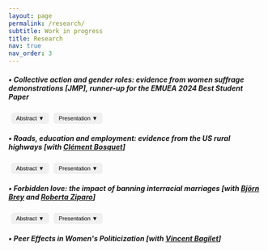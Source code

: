 ```yaml
---
layout: page
permalink: /research/
subtitle: Work in progress
title: Research
nav: true
nav_order: 3
---
```

##### **• Collective action and gender roles: evidence from women suffrage demonstrations** [JMP], runner-up for the EMUEA 2024 Best Student Paper

<button onclick="toggleContent('abstract1')" 
        style="padding: 5px 10px; font-size: 0.8em; margin-left: 5px; border: none; outline: none; 
               background-color: #f0f0f0; border-radius: 5px; cursor: pointer; 
               transition: background-color 0.3s, transform 0.2s;">
    Abstract <span id="arrow-abstract1" class="arrow" style="font-size: inherit;">▼</span>
</button>
<button onclick="toggleContent('presentation1')" 
        style="padding: 5px 10px; font-size: 0.8em; margin-left: 5px; border: none; outline: none; 
               background-color: #f0f0f0; border-radius: 5px; cursor: pointer; 
               transition: background-color 0.3s, transform 0.2s;">
    Presentation <span id="arrow-presentation1" class="arrow">▼</span>
</button>

<div id="abstract1" style="display: none;">
    <p style="font-size: 0.85em; text-align: justify;"> Abstract: Can collective action drive transformations in social roles and attitudes? I study the effect of local exposure to women's suffrage protests in the early 20th century in the US on different indicators of gender roles. Enfranchisement was anticipated to enhance women's awareness, leading to a critical reevaluation of more traditional family structures, according to suffrage movement leaders. This study investigates whether raising awareness about one's rights, alongside obtaining them, can foster social transformations. I study cross-county marches organized between 1912 and 1914 by a group of activists to ask women's right to vote. I build a novel historical database using local newspaper archives to map the itinerary of the marches. Then, using individual-level data from US censuses (1880-1920), I compare individual outcomes in localities along the suffragettes' paths with those along roads of similar importance in the same state, both before and after the marches. Results suggest that exposure to suffragette demonstrations led to significant changes, including (i) an increase in young women's university enrollment rates, (ii) a decline in fertility among married women, and (iii) an increase in school enrollment for teenage girls in small families. Additionally, evidence from newspaper coverage suggests that women were likely exposed to suffragette ideas beyond the marches due to the relative growing interest in the topic in the towns treated in the following years, as evidenced by newspaper mentions of suffrage-related activities. </p>
</div>
<div id="presentation1" style="display: none;">
    <p style="font-size: 0.85em; text-align: justify;"> Presentations: IEB Workshop on Political Economy, AFEPOP, Yale–UB HPE Workshop, European meeting of the UEA, XVI COSME Gender Economics Workshop, EEAYE, EHS, IMERA-AMSE Workshop in Gender inequalities, Development Reading Group at Boston University, Graduate Workshop in Economic History at Harvard University, World Cliometrics Conference, LAGV, AFSE, FRESH Workshop, IRES Lunch Seminar and Lewis Lab Graduate Student Workshop.</p>
</div>

##### **• Roads, education and employment: evidence from the US rural highways** [with [Clément Bosquet](https://sites.google.com/site/clementbosquet/)]

<button onclick="toggleContent('abstract2')" 
        style="padding: 5px 10px; font-size: 0.8em; margin-left: 5px; border: none; outline: none; 
               background-color: #f0f0f0; border-radius: 5px; cursor: pointer; 
               transition: background-color 0.3s, transform 0.2s;">
    Abstract <span id="arrow-abstract2" class="arrow" style="font-size: inherit;">▼</span>
</button>
<button onclick="toggleContent('presentation2')" 
        style="padding: 5px 10px; font-size: 0.8em; margin-left: 5px; border: none; outline: none; 
               background-color: #f0f0f0; border-radius: 5px; cursor: pointer; 
               transition: background-color 0.3s, transform 0.2s;">
    Presentation <span id="arrow-presentation2" class="arrow">▼</span>
</button>

<div id="abstract2" style="display: none;">
    <p style="font-size: 0.85em; text-align: justify;"> Abstract: We study the employment responses of teenagers to changes in local economic opportunities induced by improvements in transport infrastructure, and the potential consequences for education and longer-term life trajectories. We exploit the timeline of US highway construction in the mid-20th century and combine US Census data from 1940 to 1980 with historical records on highway locations and opening times. Employing an established instrumental variable to account for the non-random placement of highways combined with a difference-in-differences strategy, we find that road connectivity increases participation in the labor market. This effect is primarily driven by teenage boys starting to work as (unpaid family) farm laborers in the agricultural sector, whose employment share has declined at a slower rate in connected counties. Finally, although evidence suggests no significant short-term impact on educational enrollment, further investigation indicates that the employment effects of early connection to the highway network persist into adulthood and are associated with a lower level of welfare.</p>
</div>
<div id="presentation2" style="display: none;">
    <p style="font-size: 0.85em; text-align: justify;"> Presentations: RES & SES Annual Conference, European Winter Meeting of the Econometric Society, Decentralized Mobility and Electricity Working Group Seminar, North American meeting of the UEA, EALE, JMA, European meeting of the UEA, RGS and ADRES.</p>
</div>

##### **• Forbidden love: the impact of banning interracial marriages** [with [Björn Brey](https://sites.google.com/view/bjoernbrey/home) and [Roberta Ziparo](https://sites.google.com/site/rziparo/)]

<button onclick="toggleContent('abstract3')" 
        style="padding: 5px 10px; font-size: 0.8em; margin-left: 5px; border: none; outline: none; 
               background-color: #f0f0f0; border-radius: 5px; cursor: pointer; 
               transition: background-color 0.3s, transform 0.2s;">
    Abstract <span id="arrow-abstract3" class="arrow" style="font-size: inherit;">▼</span>
</button>
<button onclick="toggleContent('presentation3')" 
        style="padding: 5px 10px; font-size: 0.8em; margin-left: 5px; border: none; outline: none; 
               background-color: #f0f0f0; border-radius: 5px; cursor: pointer; 
               transition: background-color 0.3s, transform 0.2s;">
    Presentation <span id="arrow-presentation3" class="arrow">▼</span>
</button>

<div id="abstract3" style="display: none;">
    <p style="font-size: 0.85em; text-align: justify;"> Abstract: Following the Civil War, miscegenation laws were introduced across the United States. These laws declared interracial marriages "prohibited and void," making them a cornerstone policy of segregation. According to Cox (1960), the primary motive behind the adoption of these laws was to prevent Black Americans from climbing the social ladder. Thus, by exploiting the staggered adoption of these laws across states, we test the hypothesis that their adoption contributed to maintaining the economic disparities between racial groups, inherited from slavery. To do so, we combine information on state-level miscegenation laws with individual data from the US censuses (1870-1940) and implement a generalized difference-in-differences strategy. Our results indicate that the laws increased the probability of Black Americans being employed as farmworkers by approximately 3%, and decreased the likelihood of being farm managers by 53%. These findings suggest that the implementation of miscegenation laws contributed to maintaining an exploitative agricultural system. Our results are robust to testing for pre-trends and implementing advanced staggered difference-in-differences techniques.</p>
</div>
<div id="presentation3" style="display: none;">
    <p style="font-size: 0.85em; text-align: justify;"> Presentations: EHA, AMSE PhD Seminar and EHS.</p>
</div>

##### **• Peer Effects in Women's Politicization** [with [Vincent Bagilet](https://vincentbagilet.github.io/)]

<script>
function toggleContent(contentId) {
    var content = document.getElementById(contentId);
    var arrow = document.getElementById('arrow-' + contentId);
    if (content.style.display === "none") {
        content.style.display = "block";
        arrow.textContent = "▲";
    } else {
        content.style.display = "none";
        arrow.textContent = "▼";
    }
}
</script>
